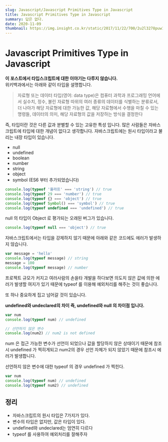 ```yaml
---
slug: Javascript/Javascript Primitives Type in Javascript
title: Javascript Primitives Type in Javascript
summary: 답은 없다.
date: 2020-11-09
thumbnail: https://img.insight.co.kr/static/2017/11/22/700/2u2l3278puw12345e61p.jpg
---
```


# Javascript Primitives Type in Javascript

**이 포스트에서 타입스크립트에 대한 이야기는 다루지 않습니다.**   
위키백과에서는 아래와 같이 타입을 설명합니다.

> 자료형 또는 데이터 타입(영어: data type)은 컴퓨터 과학과 프로그래밍 언어에서 실수치, 정수, 불린 자료형 따위의 여러 종류의 데이터를 식별하는 분류로서, 더 나아가 해당 자료형에 대한 가능한 값, 해당 자료형에서 수행을 마칠 수 있는 명령들, 데이터의 의미, 해당 자료형의 값을 저장하는 방식을 결정한다

즉, 타입이란 것은 다른 값과 분별할 수 있는 고유한 특성 입니다.
많은 사람들은 자바스크립트에 타입에 대한 개념이 없다고 생각합니다.
자바스크립트에는 원시 타입이라고 불리는 내장 타입이 있습니다.

- null
- undefined
- boolean
- number
- string
- object
- symbol (ES6 부터 추가되었습니다)

```js
console.log(typeof '올라프' === 'string') // true
console.log(typeof 29 === 'number') // true
console.log(typeof {} === 'object') // true
console.log(typeof Symbol() === 'symbol') // true
console.log(typeof undefined === 'undefined') // true
```

null 의 타입이 Object 로 평가되는 오래된 버그가 있습니다. 

```js
console.log(typeof null === 'object') // true
```

자바스크립트에서는 타입을 강제하지 않기 때문에 아래와 같은 코드에도 에러가 발생하지 않습니다.

```js
var message = 'hello'
console.log(typeof message) // string
message = 100
console.log(typeof message) // number
```

프로젝트 규모가 커지고 여러사람의 손을타 개발을 하다보면 의도치 않은 값에 의한 에러가 발생할 여지가 있기 때문에 typeof 를 이용해 예외처리를 해주는 것이 좋습니다.

또 하나 중요하게 집고 넘어갈 것이 있습니다.

**undefined와 undeclared의 차이 즉, undefined와 null 의 차이점 입니다.**

```js
var num 
console.log(typeof num) // undefined

// 선언하지 않은 변수 
console.log(num2) // num2 is not defined
```

num 은 접근 가능한 변수가 선언이 되었으나 값을 할당하지 않은 상태이기 때문에 참조시 undefined 가 찍히게되고 num2의 경우 선언 자체가 되지 않았기 때문에 참조시 에러가 발생합니다.

선언하지 않은 변수에 대한 typeof 의 경우 undefined 가 찍힌다.

```js
var num 
console.log(typeof num) // undefined
console.log(typeof num2) // undefined
```

## 정리

- 자바스크립트의 원시 타입은 7가지가 있다.
- 변수의 타입은 없지만, 값은 타입이 있다.
- undefined와 undeclared는 엄연히 다르다
- typeof 를 사용하여 예외처리를 잘해주자


